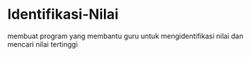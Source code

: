 # Identifikasi-Nilai
membuat program yang membantu guru untuk mengidentifikasi nilai dan mencari nilai tertinggi
